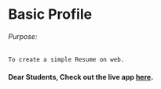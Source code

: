 # Basic Profile

###### Purpose:
    To create a simple Resume on web.

#### Dear Students, Check out the live app [here](http://203.193.173.125/buildriseshine/design/basic-profile/).
